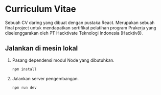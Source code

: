 # Curriculum Vitae

Sebuah CV daring yang dibuat dengan pustaka React. Merupakan sebuah final project untuk mendapatkan sertifikat pelatihan program Prakerja yang diselenggarakan oleh PT Hacktivate Teknologi Indonesia (Hacktiv8).

## Jalankan di mesin lokal

1. Pasang dependensi modul Node yang dibutuhkan.

   ```bash
   npm install
   ```

2. Jalankan server pengembangan.

   ```bash
   npm run dev
   ```
